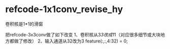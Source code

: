 # refcode-1x1conv_revise_hy
卷积核是1*1的滑窗

把refcode-3x3conv做了如下改变
1、卷积核从3*3改成1*1（对应很多细节或大块地方都做了修改）
2、输入通道从32改为3        feature(:,:,4:32) = 0;
